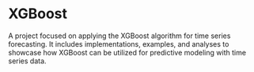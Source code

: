 # XGBoost
A project focused on applying the XGBoost algorithm for time series forecasting. It includes implementations, examples, and analyses to showcase how XGBoost can be utilized for predictive modeling with time series data.
